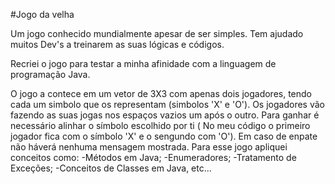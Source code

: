 #Jogo da velha

Um jogo conhecido mundialmente apesar de ser simples. Tem ajudado muitos Dev's a treinarem as suas lógicas e códigos.

Recriei o jogo para testar a minha afinidade com a linguagem de programação Java.

O jogo a contece em um vetor de 3X3 com apenas dois jogadores, tendo cada um simbolo que os representam (simbolos 'X' e 'O'). Os jogadores vão fazendo as suas jogas nos espaços vazios um após o outro.
Para ganhar é necessário alinhar o símbolo escolhido por ti ( No meu código o primeiro jogador fica com o símbolo 'X' e o sengundo com 'O'). Em caso de enpate não háverá nenhuma mensagem mostrada.
Para esse jogo apliquei conceitos como:
-Métodos em Java;
-Enumeradores;
-Tratamento de Exceções;
-Conceitos de Classes em Java, etc...

